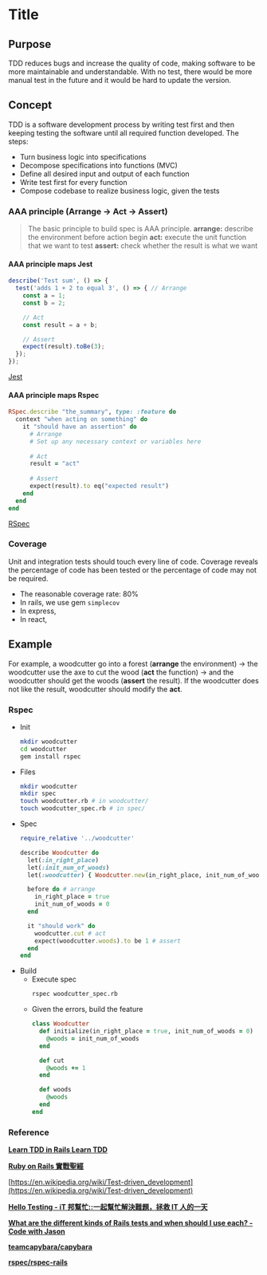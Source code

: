 # Title

## Purpose

TDD reduces bugs and increase the quality of code, making software to be more maintainable and understandable. With no test, there would be more manual test in the future and it would be hard to update the version.

## Concept

TDD is a software development process by writing test first and then keeping testing the software until all required function developed. The steps:

* Turn business logic into specifications
* Decompose specifications into functions (MVC)
* Define all desired input and output of each function
* Write test first for every function
* Compose codebase to realize business logic, given the tests

### AAA principle (Arrange -> Act -> Assert)

> The basic principle to build spec is AAA principle.
> **arrange:** describe the environment before action begin
> **act:** execute the unit function that we want to test
> **assert:** check whether the result is what we want

#### AAA principle maps Jest

```javascript
describe('Test sum', () => {
  test('adds 1 + 2 to equal 3', () => { // Arrange
    const a = 1;
    const b = 2;

    // Act
    const result = a + b;

    // Assert
    expect(result).toBe(3);
  });
});
```

[Jest](https://jestjs.io/docs/getting-started)

#### AAA principle maps Rspec

```ruby
RSpec.describe "the_summary", type: :feature do
  context "when acting on something" do
    it "should have an assertion" do
      # Arrange
      # Set up any necessary context or variables here
      
      # Act
      result = "act"
      
      # Assert
      expect(result).to eq("expected result")
    end
  end
end
```

[RSpec](https://rspec.info/documentation/)

### Coverage

Unit and integration tests should touch every line of code. Coverage reveals the percentage of code has been tested or the percentage of code may not be required.

* The reasonable coverage rate: 80%
* In rails, we use gem `simplecov`
* In express,
* In react,

## Example

For example, a woodcutter go into a forest (**arrange** the environment) -> the woodcutter use the axe to cut the wood (**act** the function) -> and the woodcutter should get the woods (**assert** the result). If the woodcutter does not like the result, woodcutter should modify the **act**. 

### Rspec

* Init
  ```bash
  mkdir woodcutter
  cd woodcutter
  gem install rspec
  ```
* Files
  ```bash
  mkdir woodcutter
  mkdir spec
  touch woodcutter.rb # in woodcutter/
  touch woodcutter_spec.rb # in spec/
  ```
* Spec
  ```ruby
  require_relative '../woodcutter'
  
  describe Woodcutter do
    let(:in_right_place)
    let(:init_num_of_woods)
    let(:woodcutter) { Woodcutter.new(in_right_place, init_num_of_woods) }

    before do # arrange
      in_right_place = true
      init_num_of_woods = 0
    end

    it "should work" do
      woodcutter.cut # act
      expect(woodcutter.woods).to be 1 # assert
    end
  end
  ```
* Build
  * Execute spec
    ```bash
    rspec woodcutter_spec.rb
    ```
  * Given the errors, build the feature
    ```ruby
    class Woodcutter
      def initialize(in_right_place = true, init_num_of_woods = 0)
        @woods = init_num_of_woods
      end
    
      def cut
        @woods += 1
      end
    
      def woods
        @woods
      end
    end
    ```

### Reference

[**Learn TDD in Rails Learn TDD**](https://learntdd.in/rails/)

[**Ruby on Rails 實戰聖經**](https://ihower.tw/rails/testing.html)

[https://en.wikipedia.org/wiki/Test-driven_development](https://en.wikipedia.org/wiki/Test-driven_development)

[**Hello Testing - iT 邦幫忙::一起幫忙解決難題，拯救 IT 人的一天**](https://ithelp.ithome.com.tw/articles/10185338)

[**What are the different kinds of Rails tests and when should I use each? - Code with Jason**](https://www.codewithjason.com/different-kinds-rails-tests-use/)

[**teamcapybara/capybara**](https://github.com/teamcapybara/capybara#using-capybara-with-rspec)

[**rspec/rspec-rails**](https://github.com/rspec/rspec-rails)
